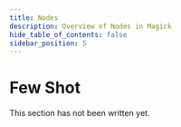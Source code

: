 ```yaml
---
title: Nodes
description: Overview of Nodes in Magick
hide_table_of_contents: false
sidebar_position: 5
---
```


# Few Shot

This section has not been written yet.
